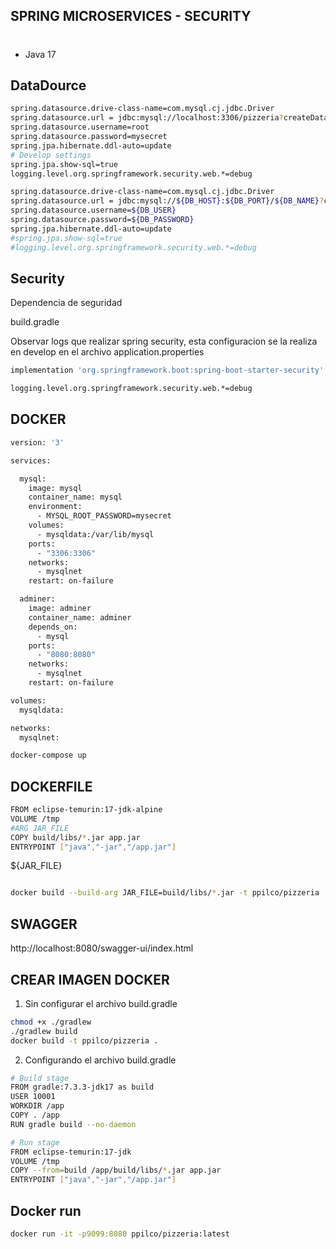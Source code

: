 ## SPRING MICROSERVICES - SECURITY
# 
* Java 17


## DataDource

```bash 
spring.datasource.drive-class-name=com.mysql.cj.jdbc.Driver
spring.datasource.url = jdbc:mysql://localhost:3306/pizzeria?createDatabaseIfNotExist=true
spring.datasource.username=root
spring.datasource.password=mysecret
spring.jpa.hibernate.ddl-auto=update
# Develop settings
spring.jpa.show-sql=true   
logging.level.org.springframework.security.web.*=debug
```

```bash
spring.datasource.drive-class-name=com.mysql.cj.jdbc.Driver
spring.datasource.url = jdbc:mysql://${DB_HOST}:${DB_PORT}/${DB_NAME}?createDatabaseIfNotExist=true
spring.datasource.username=${DB_USER}
spring.datasource.password=${DB_PASSWORD}
spring.jpa.hibernate.ddl-auto=update
#spring.jpa.show-sql=true
#logging.level.org.springframework.security.web.*=debug
```



## Security

Dependencia de seguridad

build.gradle

Observar logs que realizar spring security, esta configuracion se la realiza en develop en el archivo application.properties
```bash
implementation 'org.springframework.boot:spring-boot-starter-security'
```
```bash
logging.level.org.springframework.security.web.*=debug
```


## DOCKER

```bash
version: '3'

services:

  mysql:
    image: mysql
    container_name: mysql
    environment:
      - MYSQL_ROOT_PASSWORD=mysecret
    volumes:
      - mysqldata:/var/lib/mysql
    ports:
      - "3306:3306"
    networks:
      - mysqlnet
    restart: on-failure

  adminer:
    image: adminer
    container_name: adminer
    depends_on:
      - mysql
    ports:
      - "8080:8080"
    networks:
      - mysqlnet
    restart: on-failure

volumes:
  mysqldata:

networks:
  mysqlnet:
```

```bash
docker-compose up
```
## DOCKERFILE

```bash
FROM eclipse-temurin:17-jdk-alpine
VOLUME /tmp
#ARG JAR_FILE
COPY build/libs/*.jar app.jar
ENTRYPOINT ["java","-jar","/app.jar"]
```

${JAR_FILE}

```bash

docker build --build-arg JAR_FILE=build/libs/*.jar -t ppilco/pizzeria .
```

## SWAGGER

http://localhost:8080/swagger-ui/index.html


## CREAR IMAGEN DOCKER

1. Sin configurar el archivo build.gradle
```bash
chmod +x ./gradlew
./gradlew build
docker build -t ppilco/pizzeria .
```

2. Configurando el archivo build.gradle
```bash
# Build stage
FROM gradle:7.3.3-jdk17 as build
USER 10001
WORKDIR /app
COPY . /app
RUN gradle build --no-daemon

# Run stage
FROM eclipse-temurin:17-jdk
VOLUME /tmp
COPY --from=build /app/build/libs/*.jar app.jar
ENTRYPOINT ["java","-jar","/app.jar"]
```

## Docker run
```bash
docker run -it -p9099:8080 ppilco/pizzeria:latest
```